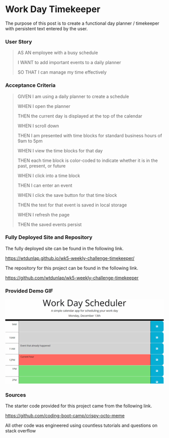 # Work Day Timekeeper

The purpose of this post is to create a functional day planner / timekeeper with persistent text entered by the user.

### User Story

> AS AN employee with a busy schedule
>
> I WANT to add important events to a daily planner
>
> SO THAT I can manage my time effectively

### Acceptance Criteria

> GIVEN I am using a daily planner to create a schedule
>
> WHEN I open the planner
>
> THEN the current day is displayed at the top of the calendar
>
> WHEN I scroll down
>
> THEN I am presented with time blocks for standard business hours of 9am to 5pm
>
> WHEN I view the time blocks for that day
>
> THEN each time block is color-coded to indicate whether it is in the past, present, or future
>
> WHEN I click into a time block
>
> THEN I can enter an event
>
> WHEN I click the save button for that time block
>
> THEN the text for that event is saved in local storage
>
> WHEN I refresh the page
>
> THEN the saved events persist

### Fully Deployed Site and Repository

The fully deployed site can be found in the following link.

https://wtdunlap.github.io/wk5-weekly-challenge-timekeeper/

The repository for this project can be found in the following link.

https://github.com/wtdunlap/wk5-weekly-challenge-timekeeper

### Provided Demo GIF

![provided demo](./assets/images/05-third-party-apis-homework-demo.gif)

### Sources

The starter code provided for this project came from the following link.

https://github.com/coding-boot-camp/crispy-octo-meme

All other code was engineered using countless tutorials and questions on stack overflow
